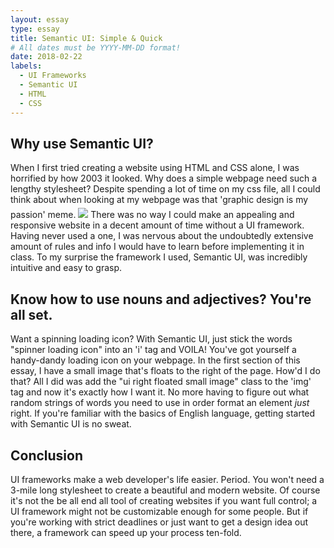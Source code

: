 ```yaml
---
layout: essay
type: essay
title: Semantic UI: Simple & Quick
# All dates must be YYYY-MM-DD format!
date: 2018-02-22
labels:
  - UI Frameworks
  - Semantic UI
  - HTML
  - CSS
---
```


## Why use Semantic UI?
When I first tried creating a website using HTML and CSS alone, I was horrified by how 2003 it looked. Why does a simple webpage need such a lengthy stylesheet? Despite spending a lot of time on my css file, all I could think about when looking at my webpage was that 'graphic design is my passion' meme. <img class="ui right floated small image" style="margin-top: 5px" src="{{ site.baseurl }}/images/graphicdes.jpg"> There was no way I could make an appealing and responsive website in a decent amount of time without a UI framework. Having never used a one, I was nervous about the undoubtedly extensive amount of rules and info I would have to learn before implementing it in class. To my surprise the framework I used, Semantic UI, was incredibly intuitive and easy to grasp. 

## Know how to use nouns and adjectives? You're all set.
Want a spinning loading icon? With Semantic UI, just stick the words "spinner loading icon" into an 'i' tag and VOILA! You've got yourself a handy-dandy loading icon on your webpage. In the first section of this essay, I have a small image that's floats to the right of the page. How'd I do that? All I did was add the "ui right floated small image" class to the 'img' tag and now it's exactly how I want it. No more having to figure out what random strings of words you need to use in order format an element <i>just</i> right. If you're familiar with the basics of English language, getting started with Semantic UI is no sweat. 


## Conclusion
UI frameworks make a web developer's life easier. Period. You won't need a 3-mile long stylesheet to create a beautiful and modern website. Of course it's not the be all end all tool of creating websites if you want full control; a UI framework might not be customizable enough for some people. But if you're working with strict deadlines or just want to get a design idea out there, a framework can speed up your process ten-fold. 



